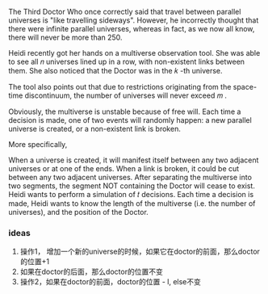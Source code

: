 The Third Doctor Who once correctly said that travel between parallel universes is "like travelling sideways". However, he incorrectly thought that there were infinite parallel universes, whereas in fact, as we now all know, there will never be more than 250.

Heidi recently got her hands on a multiverse observation tool. She was able to see all 𝑛
 universes lined up in a row, with non-existent links between them. She also noticed that the Doctor was in the 𝑘
-th universe.

The tool also points out that due to restrictions originating from the space-time discontinuum, the number of universes will never exceed 𝑚
.

Obviously, the multiverse is unstable because of free will. Each time a decision is made, one of two events will randomly happen: a new parallel universe is created, or a non-existent link is broken.

More specifically,

When a universe is created, it will manifest itself between any two adjacent universes or at one of the ends.
When a link is broken, it could be cut between any two adjacent universes. After separating the multiverse into two segments, the segment NOT containing the Doctor will cease to exist.
Heidi wants to perform a simulation of 𝑡
 decisions. Each time a decision is made, Heidi wants to know the length of the multiverse (i.e. the number of universes), and the position of the Doctor.

### ideas
1. 操作1， 增加一个新的universe的时候，如果它在doctor的前面，那么doctor的位置+1
2. 如果在doctor的后面，那么doctor的位置不变
3. 操作2，如果在doctor的前面，doctor的位置 - l, else不变